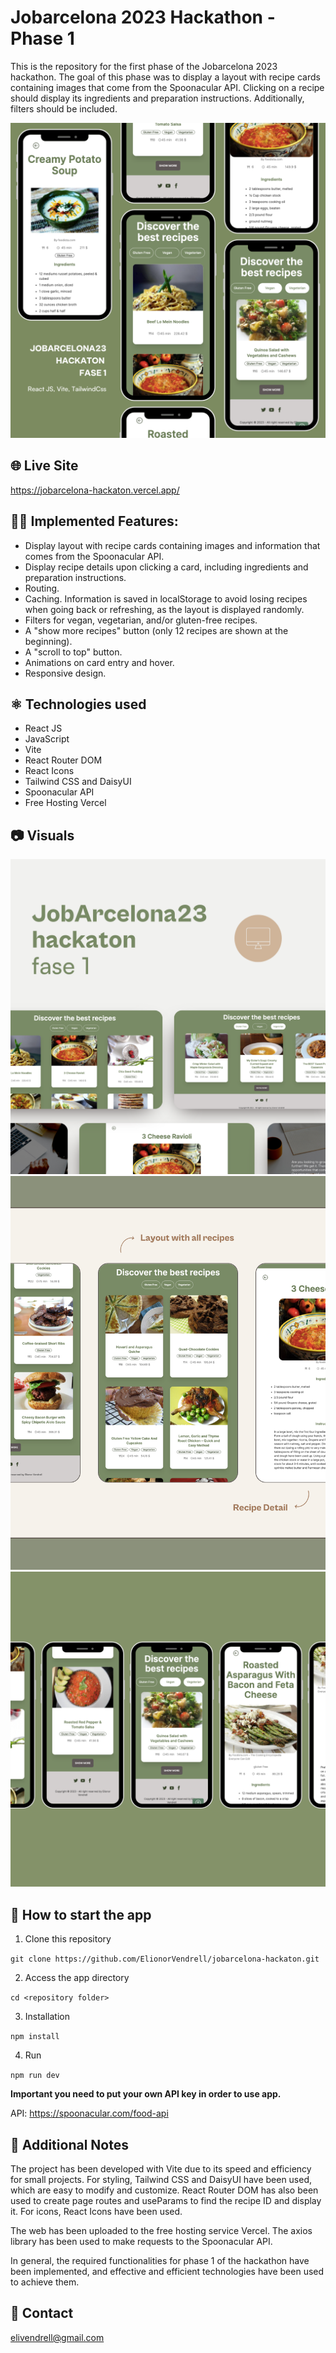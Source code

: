 # Jobarcelona 2023 Hackathon - Phase 1

This is the repository for the first phase of the Jobarcelona 2023 hackathon. The goal of this phase was to display a layout with recipe cards containing images that come from the Spoonacular API. Clicking on a recipe should display its ingredients and preparation instructions. Additionally, filters should be included.

![Mockup mobile del proyecto](/src/assets/1.png)

## 🌐 Live Site

https://jobarcelona-hackaton.vercel.app/

## 👩‍💻 Implemented Features:

- Display layout with recipe cards containing images and information that comes from the Spoonacular API.
- Display recipe details upon clicking a card, including ingredients and preparation instructions.
- Routing.
- Caching. Information is saved in localStorage to avoid losing recipes when going back or refreshing, as the layout is displayed randomly.
- Filters for vegan, vegetarian, and/or gluten-free recipes.
- A "show more recipes" button (only 12 recipes are shown at the beginning).
- A "scroll to top" button.
- Animations on card entry and hover.
- Responsive design.

## ⚛️ Technologies used

- React JS
- JavaScript
- Vite
- React Router DOM
- React Icons
- Tailwind CSS and DaisyUI
- Spoonacular API
- Free Hosting Vercel

## 📷 Visuals

![Mockup desktop del proyecto](/src/assets/4.png)
![Mockup ipad del proyecto](/src/assets/3.png)
![Mockup mobile del proyecto](/src/assets/5.png)

## 🏁 How to start the app

1. Clone this repository

`git clone https://github.com/ElionorVendrell/jobarcelona-hackaton.git `

2. Access the app directory

`cd <repository folder>`

3. Installation

`npm install`

4. Run

`npm run dev`

**Important you need to put your own API key in order to use app.**


API: https://spoonacular.com/food-api

## 📝 Additional Notes

The project has been developed with Vite due to its speed and efficiency for small projects. For styling, Tailwind CSS and DaisyUI have been used, which are easy to modify and customize. React Router DOM has also been used to create page routes and useParams to find the recipe ID and display it. For icons, React Icons have been used.

The web has been uploaded to the free hosting service Vercel. The axios library has been used to make requests to the Spoonacular API.

In general, the required functionalities for phase 1 of the hackathon have been implemented, and effective and efficient technologies have been used to achieve them.

## 📩 Contact

elivendrell@gmail.com
